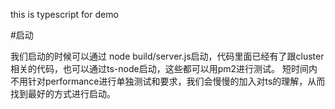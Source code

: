 this is typescript for demo

#启动

我们启动的时候可以通过
node build/server.js启动，代码里面已经有了跟cluster相关的代码，也可以通过ts-node启动，这些都可以用pm2进行测试。
短时间内不用针对performance进行单独测试和要求，我们会慢慢的加入对ts的理解，从而找到最好的方式进行启动。


